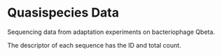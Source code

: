 # Quasispecies Data
Sequencing data from adaptation experiments on bacteriophage Qbeta. 

The descriptor of each sequence has the ID and total count. 
